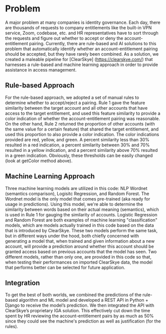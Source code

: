 # Problem
A major problem at many companies is identity governance. Each day, there are thousands of requests to company entitlements like the built-in VPN service, Zoom, codebase, etc. and HR representatives have to sort through the requests and figure out whether to accept or deny the account-entitlement pairing. Currently, there are rule-based and AI solutions to this problem that automatically identify whether an account-entitlement pairing should be accepted, but they have rarely been combined. As a solution, we created a maleable pipeline for [ClearSkye] (https://clearskye.com/) that harnesses a rule-based and machine learning approach in order to provide assistance in access management.

## Rule-based Approach
 For the rule-based approach, we adopted a set of manual rules to determine whether to accept/reject a pairing. Rule 1 gave the feature similarity between the target account and all other accounts that have access to the target entitlement, and used this feature similarity to provide a color indication of whether the account-entitlement pairing was reasonable. On the other hand, Rule 2 returned the proportion of other accounts (with the same value for a certain feature) that shared the target entitlement, and used this proportion to also provide a color indication. The color indications provided are red, yellow, and green. A percent similarity less than 30% resulted in a red indication, a percent similarity between 30% and 70% resulted in a yellow indication, and a percent similarity above 70% resulted in a green indication. Obviously, these thresholds can be easily changed (look at getColor method above). 

 ## Machine Learning Approach
 Three machine learning models are utilized in this code: NLP Wordnet (semantics comparison), Logisitc Regression, and Random Forest. The Wordnet model is the only model that comes pre-trained (aka ready for usage in predictions). Using this model, we're able to determine the similarity between words based on their actual meaning (semantics), which is used in Rule 1 for gauging the similarity of accounts. Logistic Regression and Random Forest are both examples of machine learning "classification" models, which are models actually trained in this code based on the data that is introduced by ClearSkye. These two models perform the same task, but in different ways under the hood, both chiefly concerned with generating a model that, when trained and given information about a new account, will provide a prediction around whether this account should be granted access based on previous accounts that the model has seen. Two different models, rather than only one, are provided in this code so that, when testing their performances on imported ClearSkye data, the model that performs better can be selected for future application. 

  ## Integration
  To get the best of both worlds, we combined the predictions of the rule-based algorithm and ML model and developed a REST API in Python + Django to receive the model’s prediction. We then integrated the API with ClearSkye’s proprietary IGA solution. This effectively cut down the time spent by HR reviewing the account-entitlement pairs by as much as 50% since they could see the machine's prediction as well as justification (for the rules).

